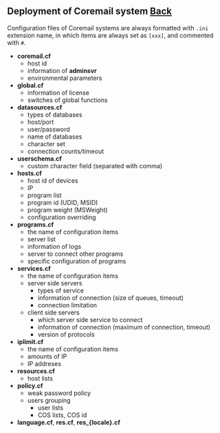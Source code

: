 ## Deployment of Coremail system	[Back](./../coremail.md)

Configuration files of Coremail systems are always formatted with `.ini` extension name, in which items are always set as `[xxx]`, and commented with `#`.

- **coremail.cf**
    - host id
    - information of **adminsvr**
    - environmental parameters
- **global.cf**
    - information of license
    - switches of global functions
- **datasources.cf**
    - types of databases
    - host/port
    - user/password
    - name of databases
    - character set
    - connection counts/timeout
- **userschema.cf**
    - custom character field (separated with comma)
- **hosts.cf**
    - host id of devices
    - IP
    - program list
    - program id (UDID, MSID)
    - program weight (MSWeight)
    - configuration overriding
- **programs.cf**
    - the name of configuration items
    - server list
    - information of logs
    - server to connect other programs
    - specific configuration of programs
- **services.cf**
    - the name of configuration items
    - server side servers
        - types of service
        - information of connection (size of queues, timeout)
        - connection limitation
    - client side servers
        - which server side service to connect
        - information of connection (maximum of connection, timeout)
        - version of protocols
- **iplimit.cf**
    - the name of configuration items
    - amounts of IP
    - IP addreses
- **resources.cf**
    - host lists
- **policy.cf**
    - weak password policy
    - users grouping
        - user lists
        - COS lists, COS id
- **language.cf**, **res.cf**, **res_{locale}.cf**